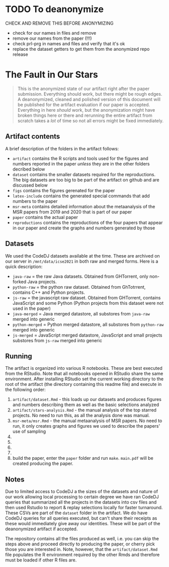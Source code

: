 # TODO To deanonymize

CHECK AND REMOVE THIS BEFORE ANONYMIZING

- check for our names in files and remove
- remove our names from the paper (!!!)
- check prl-prg in names and files and verify that it's ok
- replace the dataset getters to get them from the anonymized repo release

# The Fault in Our Stars

> This is the anonymized state of our artifact right after the paper submission. Everything should work, but there might be rough edges. A deanonymized, cleaned and polished version of this document will be published for the artifact evaluation if our paper is accepted. Everything in here *should* work, but the anonymization might have broken things here or there and rerunning the entire artifact from scratch takes a *lot* of time so not all errors might be fixed immediately.  

## Artifact contents

A brief description of the folders in the artifact follows:

- `artifact` contains the R scripts and tools used for the figures and numbers reported in the paper *unless* they are in the other folders decribed below
- `dataset` contains the smaller datasets required for the reproductions. The big datasets are too big to be part of the artifact on github and are discussed below
- `figs` contains the figures gerenated for the paper
- `latex-include` contains the generated special commands that add numbers to the paper
- `msr-meta` contains detailed information about the metaanalysis of the MSR papers from 2019 and 2020 that is part of our paper
- `paper` contains the actual paper
- `reproductions` contains the reproductions of the four papers that appear in our paper and create the graphs and numbers generated by those

## Datasets

We used the CodeDJ datasets available at the time. These are archived on our server in `/mnt/data/icse2021` in both raw and merged forms. Here is a quick description:

- `java-raw` = the raw Java datasets. Obtained from GHTorrent, only non-forked Java projects. 
- `python-raw` = the python raw dataset. Obtained from GhTotrrent, contains C++ and Python projects. 
- `js-raw` = the javascript raw dataset. Obtained from GHTorrent, contains JavaScript and some Python (Python projects from this dataset were not used in the paper)
- `java-merged` = Java merged datastore, all substores from `java-raw` merged into generic
- `python-merged` = Python merged datastore, all substores from `python-raw` merged into generic
- `js-merged` = JavaScript merged datastore, JavaScript and small projects substores from `js-raw` merged into generic

## Running

The artifact is organized into various R notebooks. These are best executed from the RStudio. Note that all notebooks opened in RStudio share the same environment. After installing RStudio set the current working directory to the root of the artifact (the directory containing this readme file) and execute in the following order:

1. `artifact/dataset.Rmd` - this loads up our datasets and produces figures and numbers describing them as well as the basic selections analyzed
2. `artifact/stars-analysis.Rmd` - the manual analysis of the top starred projects. No need to run this, as all the analysis done was manual. 
3. `msr-meta/msr.Rmd` - the manual metaanalysis of MSR papers. No need to run, it only creates graphs and figures we used to describe the papers' use of sampling
4.
5.
6.
7.
8. build the paper, enter the `paper` folder and run `make`. `main.pdf` will be created producing the paper. 

## Notes

Due to limited access to CodeDJ a the sizes of the datasets and nature of our work allowing local processing to certain degree we have ran CodeDJ queries that summarized all the projects in the datasets into csv files and then used Rstudio to report & replay selections locally for faster turnaround. These CSVs are part of the `dataset` folder in the artifact. We do have CodeDJ queries for all queries executed, but can't share their receipts as these would immediately give away our identities. These will be part of the deanonymized artifact if accepted. 

The repository contains all the files produced as well, i.e. you can skip the steps above and proceed directly to producing the paper, or cherry pick those you are interested in. Note, however, that the `artifact/dataset.Rmd` file populates the R environment required by the other Rmds and therefore must be loaded if other R files are. 




